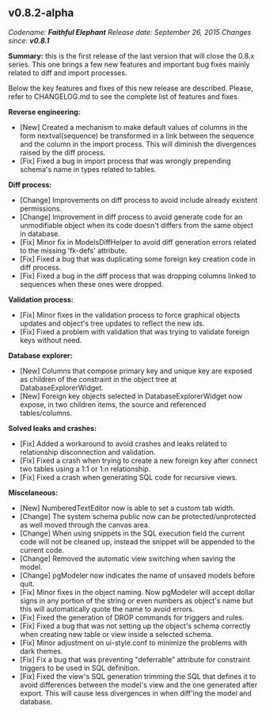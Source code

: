 v0.8.2-alpha
------
<em>Codename: <strong>Faithful Elephant</strong></em>
<em>Release date: September 26, 2015</em>
<em>Changes since: <strong>v0.8.1</strong></em><br/>

<strong>Summary:</strong> this is the first release of the last version that will close the 0.8.x series. This one brings a few new features and important bug fixes mainly related to diff and import processes.<br/>

Below the key features and fixes of this new release are described. Please, refer to CHANGELOG.md to see the complete list of features and fixes.<br/>

<strong>Reverse engineering:</strong> <br/>
* [New] Created a mechanism to make default values of columns in the form nextval(sequence) be transformed in a link between the sequence and the column in the import process. This will diminish the divergences raised by the diff process.
* [Fix] Fixed a bug in import process that was wrongly prepending schema's name in types related to tables.

<strong>Diff process:</strong> </br>
* [Change] Improvements on diff process to avoid include already existent permissions.
* [Change] Improvement in diff process to avoid generate code for an unmodifiable object when its code doesn't differs from the same object in database.
* [Fix] Minor fix in ModelsDiffHelper to avoid diff generation errors related to the missing 'fk-defs' attribute.
* [Fix] Fixed a bug that was duplicating some foreign key creation code in diff process.
* [Fix] Fixed a bug in the diff process that was dropping columns linked to sequences when these ones were dropped.

<strong>Validation process:</strong> </br>
* [Fix] Minor fixes in the validation process to force graphical objects updates and object's tree updates to reflect the new ids.
* [Fix] Fixed a problem with validation that was trying to validate foreign keys without need.

<strong>Database explorer:</strong> <br/>
* [New] Columns that compose primary key and unique key are exposed as children of the constraint in the object tree at DatabaseExplorerWidget.
* [New] Foreign key objects selected in DatabaseExplorerWidget now expose, in two children items, the source and referenced tables/columns.

<strong>Solved leaks and crashes:</strong> <br/>
* [Fix] Added a workaround to avoid crashes and leaks related to relationship disconnection and validation.
* [Fix] Fixed a crash when trying to create a new foreign key after connect two tables using a 1:1 or 1:n relationship.
* [Fix] Fixed a crash when generating SQL code for recursive views.

<strong>Miscelaneous:</strong> <br/>
* [New] NumberedTextEditor now is able to set a custom tab width.
* [Change] The system schema public now can be protected/unprotected as well moved through the canvas area.
* [Change] When using snippets in the SQL execution field the current code will not be cleaned up, instead the snippet will be appended to the current code.
* [Change] Removed the automatic view switching when saving the model.
* [Change] pgModeler now indicates the name of unsaved models before quit.
* [Fix] Minor fixes in the object naming. Now pgModeler will accept dollar signs in any portion of the string or even numbers as object's name but this will automatically quote the name to avoid errors.
* [Fix] Fixed the generation of DROP commands for triggers and rules.
* [Fix] Fixed a bug that was not setting up the object's schema correctly when creating new table or view inside a selected schema.
* [Fix] Minor adjustment on ui-style.conf to minimize the problems with dark themes.
* [Fix] Fix a bug that was preventing "deferrable" attribute for constraint triggers to be used in SQL definition.
* [Fix] Fixed the view's SQL generation trimming the SQL that defines it to avoid differences between the model's view and the one generated after export. This will cause less divergences in when diff'ing the model and database.

